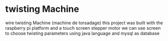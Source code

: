 # twisting Machine
wire twisting Machine (machine de torsadage)  this  project was  built with the raspberry pi platform  and a touch screen stepper motor  we can use screen to choose twisting parameters  using java  language and mysql as database 
